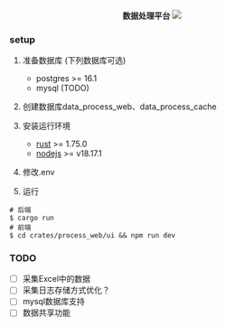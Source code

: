 <h4 align="center">
   数据处理平台
    <a href="https://github.com/LgnMs/data-process-center/actions/workflows/rust.yml" target="_blank">
       <img src="https://github.com/LgnMs/data-process-center/actions/workflows/rust.yml/badge.svg" />
    </a>
</h4>


### setup
1. 准备数据库 (下列数据库可选)
   - postgres >= 16.1
   - mysql (TODO)
2. 创建数据库data_process_web、data_process_cache
3. 安装运行环境
   - [rust](https://www.rust-lang.org/tools/install) >= 1.75.0
   - [nodejs](https://nodejs.org/) >= v18.17.1

4. 修改.env
5. 运行
```shell
# 后端
$ cargo run
# 前端
$ cd crates/process_web/ui && npm run dev
```

### TODO

- [ ] 采集Excel中的数据
- [ ] 采集日志存储方式优化？
- [ ] mysql数据库支持
- [ ] 数据共享功能